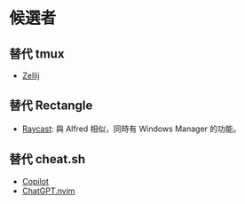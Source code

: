 # 候選者

## 替代 tmux

* [Zellij](https://zellij.dev/)

## 替代 Rectangle

* [Raycast](https://www.raycast.com/): 與 Alfred 相似，同時有 Windows Manager 的功能。

## 替代 cheat.sh

* [Copilot](https://github.com/features/copilot)
* [ChatGPT.nvim](https://github.com/jackMort/ChatGPT.nvim)
